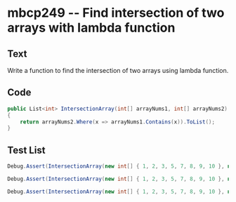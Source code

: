 # mbcp249 -- Find intersection of two arrays with lambda function

## Text

Write a function to find the intersection of two arrays using lambda function.

## Code

```csharp
public List<int> IntersectionArray(int[] arrayNums1, int[] arrayNums2) 
{
    return arrayNums2.Where(x => arrayNums1.Contains(x)).ToList();
}
```

## Test List

```csharp
Debug.Assert(IntersectionArray(new int[] { 1, 2, 3, 5, 7, 8, 9, 10 }, new int[] { 1, 2, 4, 8, 9 }).SequenceEqual(new int[] { 1, 2, 8, 9 }));
```

```csharp
Debug.Assert(IntersectionArray(new int[] { 1, 2, 3, 5, 7, 8, 9, 10 }, new int[] { 3, 5, 7, 9 }).SequenceEqual(new int[] { 3, 5, 7, 9 }));
```

```csharp
Debug.Assert(IntersectionArray(new int[] { 1, 2, 3, 5, 7, 8, 9, 10 }, new int[] { 10, 20, 30, 40 }).SequenceEqual(new int[] { 10 }));
```
